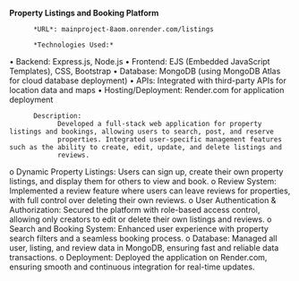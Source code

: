 **Property Listings and Booking Platform**

          *URL*: mainproject-8aom.onrender.com/listings
	  
          *Technologies Used:*
	  
•	Backend: Express.js, Node.js
•	Frontend: EJS (Embedded JavaScript Templates), CSS, Bootstrap
•	Database: MongoDB (using MongoDB Atlas for cloud database deployment)
•	APIs: Integrated with third-party APIs for location data and maps
•	Hosting/Deployment: Render.com for application deployment

          Description:
                Developed a full-stack web application for property listings and bookings, allowing users to search, post, and reserve 
                properties. Integrated user-specific management features such as the ability to create, edit, update, and delete listings and     
                reviews.
	
o	Dynamic Property Listings: Users can sign up, create their own property listings, and display them for others to view and book.
o	Review System: Implemented a review feature where users can leave reviews for properties, with full control over deleting their own reviews.
o	User Authentication & Authorization: Secured the platform with role-based access control, allowing only creators to edit or delete their own listings and reviews.
o	Search and Booking System: Enhanced user experience with property search filters and a seamless booking process.
o	Database: Managed all user, listing, and review data in MongoDB, ensuring fast and reliable data transactions.
o	Deployment: Deployed the application on Render.com, ensuring smooth and continuous integration for real-time updates.

